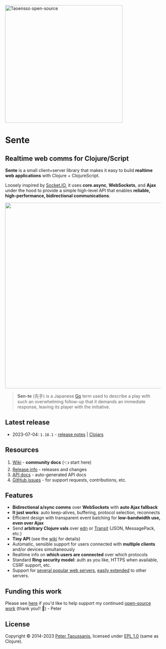 <a href="https://www.taoensso.com/clojure" title="More stuff by @ptaoussanis at www.taoensso.com">
<img src="https://www.taoensso.com/taoensso-open-source.png" alt="Taoensso open-source" width="380""/></a>

# Sente

## Realtime web comms for Clojure/Script

**Sente** is a small client+server library that makes it easy to build **realtime web applications** with Clojure + ClojureScript.

Loosely inspired by [Socket.IO](https://socket.io/), it uses **core.async**, **WebSockets**, and **Ajax** under the hood to provide a simple high-level API that enables **reliable, high-performance, bidirectional communications**.

<img src="https://raw.githubusercontent.com/ptaoussanis/sente/master/hero.jpg" width="600">

> **Sen-te** (先手) is a Japanese [Go](https://en.wikipedia.org/wiki/Go_(game)) term used to describe a play with such an overwhelming follow-up that it demands an immediate response, leaving its player with the initiative.

## Latest release

- 2023-07-04: `1.18.1` - [release notes](https://github.com/ptaoussanis/sente/releases/tag/v1.18.1) | [Clojars](https://clojars.org/com.taoensso/sente/versions/1.18.1)

<!--- [![tests][tests badge]][tests status] -->

## Resources
1. [Wiki][wiki] - **community docs** (👈 start here)
1. [Release info][] - releases and changes
1. [API docs][] - auto-generated API docs
1. [GitHub issues][] - for support requests, contributions, etc.

## Features

* **Bidirectional a/sync comms** over **WebSockets** with **auto Ajax fallback**
* **It just works**: auto keep-alives, buffering, protocol selection, reconnects
* Efficient design with transparent event batching for **low-bandwidth use, even over Ajax**
* Send **arbitrary Clojure vals** over [edn](https://github.com/edn-format/edn
) or [Transit](https://github.com/cognitect/transit-clj) (JSON, MessagePack, etc.)
* **Tiny API** (see the [wiki][] for details)
* Automatic, sensible support for users connected with **multiple clients** and/or devices simultaneously
* Realtime info on **which users are connected** over which protocols
* Standard **Ring security model**: auth as you like, HTTPS when available, CSRF support, etc.
* Support for [several popular web servers](https://github.com/ptaoussanis/sente/tree/master/src/taoensso/sente/server_adapters), [easily extended](https://github.com/ptaoussanis/sente/blob/master/src/taoensso/sente/interfaces.cljc) to other servers.

## Funding this work

Please see [here][funding] if you'd like to help support my continued [open-source work][] (thank you!! 🙏) - Peter

## License

Copyright &copy; 2014-2023 [Peter Taoussanis][], licensed under [EPL 1.0][] (same as Clojure).

<!--- Common links -->
[wiki]: ../../wiki
[Release info]: ../../releases
[GitHub issues]: ../../issues
[funding]: https://taoensso.com/clojure/backers
[EPL 1.0]: LICENSE
[Peter Taoussanis]: https://www.taoensso.com
[open-source work]: https://www.taoensso.com/clojure

<!--- Repo links -->
[API docs]: http://ptaoussanis.github.io/sente/
[tests badge]: https://github.com/ptaoussanis/sente/actions/workflows/tests.yml/badge.svg
[tests status]: https://github.com/ptaoussanis/sente/actions/workflows/tests.yml
